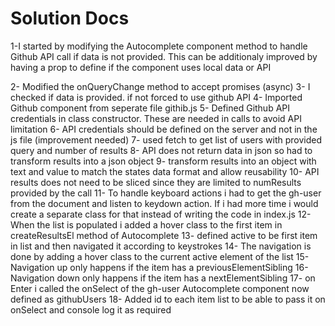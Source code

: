 # Solution Docs

1-I started by modifying the Autocomplete component method to handle Github API call if data is not provided.
This can be additionaly improved by having a prop to define if the component uses local data or API

2- Modified the onQueryChange method to accept promises (async)
3- I checked if data is provided. if not forced to use github API
4- Imported Github component from seperate file githib.js
5- Defined Github API credentials in class constructor. These are needed in calls to avoid API limitation
6- API credentials should be defined on the server and not in the js file (improvement needed)
7- used fetch to get list of users with provided query and number of results
8- API does not return data in json so had to transform results into a json object
9- transform results into an object with text and value to match the states data format and allow reusability
10- API results does not need to be sliced since they are limited to numResults provided by the call
11- To handle keyboard actions i had to get the gh-user from the document and listen to keydown action. If i had more time i would create a separate class for that instead of writing the code in index.js
12- When the list is populated i added a hover class to the first item in createResultsEl method of Autocomplete
13- defined active to be first item in list and then navigated it according to keystrokes
14- The navigation is done by adding a hover class to the current active element of the list
15- Navigation up only happens if the item has a previousElementSibling
16- Navigation down only happens if the item has a nextElementSibling
17- on Enter i called the onSelect of the gh-user Autocomplete component now defined as githubUsers
18- Added id to each item list to be able to pass it on onSelect and console log it as required
